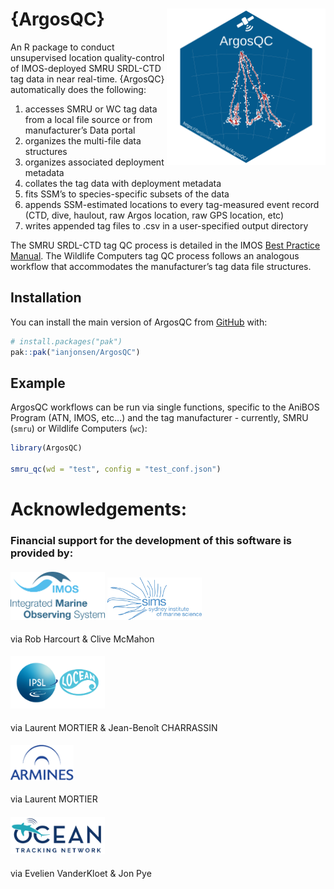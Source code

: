 
<!-- README.md is generated from README.Rmd. Please edit that file -->

# {ArgosQC} <a href='https://ianjonsen.github.io/ArgosQC/index.html'><img src='man/figures/logo.png' align="right" height="250" /></a>

<!-- badges: start -->

<!-- badges: end -->

An R package to conduct unsupervised location quality-control of
IMOS-deployed SMRU SRDL-CTD tag data in near real-time. {ArgosQC}
automatically does the following:

1.  accesses SMRU or WC tag data from a local file source or from
    manufacturer’s Data portal
2.  organizes the multi-file data structures
3.  organizes associated deployment metadata
4.  collates the tag data with deployment metadata
5.  fits SSM’s to species-specific subsets of the data
6.  appends SSM-estimated locations to every tag-measured event record
    (CTD, dive, haulout, raw Argos location, raw GPS location, etc)
7.  writes appended tag files to .csv in a user-specified output
    directory

The SMRU SRDL-CTD tag QC process is detailed in the IMOS [Best Practice
Manual](https://repository.oceanbestpractices.org/handle/11329/2571).
The Wildlife Computers tag QC process follows an analogous workflow that
accommodates the manufacturer’s tag data file structures.

## Installation

You can install the main version of ArgosQC from
[GitHub](https://github.com/) with:

``` r
# install.packages("pak")
pak::pak("ianjonsen/ArgosQC")
```

## Example

ArgosQC workflows can be run via single functions, specific to the
AniBOS Program (ATN, IMOS, etc…) and the tag manufacturer - currently,
SMRU (`smru`) or Wildlife Computers (`wc`):

``` r
library(ArgosQC)

smru_qc(wd = "test", config = "test_conf.json")
```

# Acknowledgements:

### Financial support for the development of this software is provided by:

#### [<img src="man/figures/IMOS_logo.png" style="width:30.0%" />](https://imos.org.au) [<img src="man/figures/SIMS_logo.png" style="width:30.0%" />](https://sims.org.au)

via Rob Harcourt & Clive McMahon

#### [<img src="man/figures/logo_locean_2.png" style="width:30.0%" />](https://www.locean.ipsl.fr)

via Laurent MORTIER & Jean-Benoît CHARRASSIN

#### [<img src="man/figures/armines-logo.png" style="width:20.0%" />](https://www.armines.net/fr)

via Laurent MORTIER

#### [<img src="man/figures/OTN_logo.png" style="width:30.0%" />](https://oceantrackingnetwork.org)

via Evelien VanderKloet & Jon Pye
